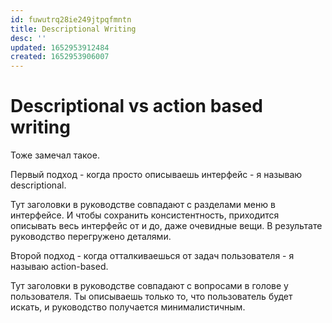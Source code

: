 ```yaml
---
id: fuwutrq28ie249jtpqfmntn
title: Descriptional Writing
desc: ''
updated: 1652953912484
created: 1652953906007
---
```


# Descriptional vs action based writing

Тоже замечал такое.

Первый подход - когда просто описываешь интерфейс - я называю descriptional.

Тут заголовки в руководстве совпадают с разделами меню в интерфейсе. И чтобы сохранить консистентность, приходится описывать весь интерфейс от и до, даже очевидные вещи. В результате руководство перегружено деталями.

Второй подход - когда отталкиваешься от задач пользователя - я называю action-based.

Тут заголовки в руководстве совпадают с вопросами в голове у пользователя. Ты описываешь только то, что пользователь будет искать, и руководство получается минималистичным. 


